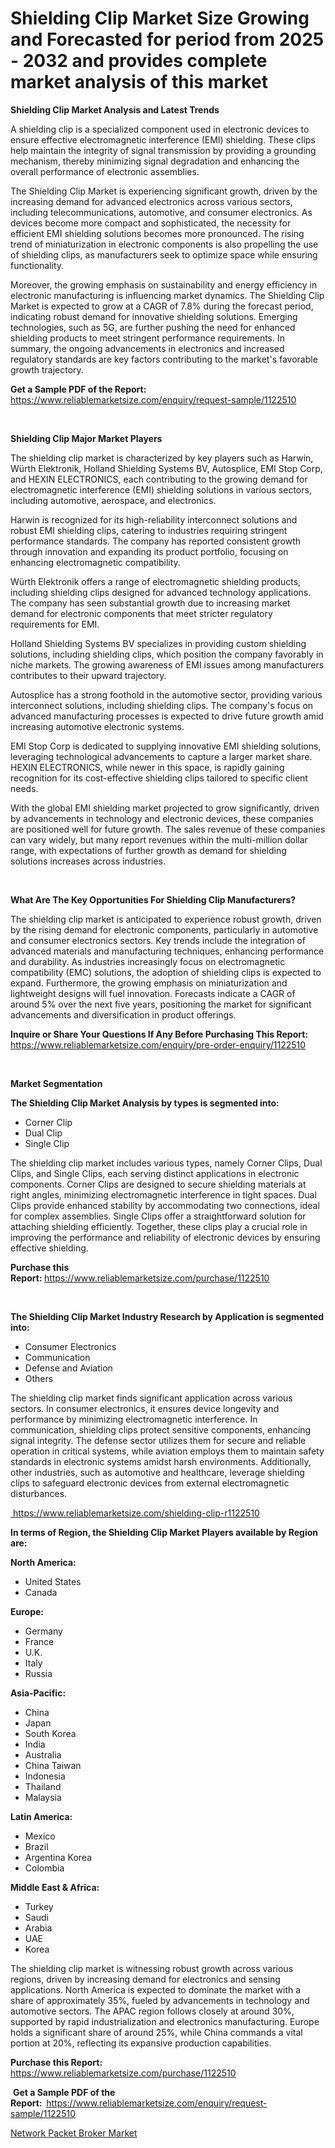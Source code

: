 <p><h1>Shielding Clip Market Size Growing and Forecasted for period from 2025 - 2032 and provides complete market analysis of this market</h1></p><p><strong>Shielding Clip Market Analysis and Latest Trends</strong></p>
<p><p>A shielding clip is a specialized component used in electronic devices to ensure effective electromagnetic interference (EMI) shielding. These clips help maintain the integrity of signal transmission by providing a grounding mechanism, thereby minimizing signal degradation and enhancing the overall performance of electronic assemblies.</p><p>The Shielding Clip Market is experiencing significant growth, driven by the increasing demand for advanced electronics across various sectors, including telecommunications, automotive, and consumer electronics. As devices become more compact and sophisticated, the necessity for efficient EMI shielding solutions becomes more pronounced. The rising trend of miniaturization in electronic components is also propelling the use of shielding clips, as manufacturers seek to optimize space while ensuring functionality.</p><p>Moreover, the growing emphasis on sustainability and energy efficiency in electronic manufacturing is influencing market dynamics. The Shielding Clip Market is expected to grow at a CAGR of 7.8% during the forecast period, indicating robust demand for innovative shielding solutions. Emerging technologies, such as 5G, are further pushing the need for enhanced shielding products to meet stringent performance requirements. In summary, the ongoing advancements in electronics and increased regulatory standards are key factors contributing to the market's favorable growth trajectory.</p></p>
<p><strong>Get a Sample PDF of the Report:&nbsp;</strong> <a href="https://www.reliablemarketsize.com/enquiry/request-sample/1122510?utm_campaign=2180&utm_medium=2&utm_source=Github&utm_content=ia&utm_term=15022025&utm_id=shielding-clip">https://www.reliablemarketsize.com/enquiry/request-sample/1122510</a></p>
<p>&nbsp;</p>
<p><strong>Shielding Clip Major Market Players</strong></p>
<p><p>The shielding clip market is characterized by key players such as Harwin, Würth Elektronik, Holland Shielding Systems BV, Autosplice, EMI Stop Corp, and HEXIN ELECTRONICS, each contributing to the growing demand for electromagnetic interference (EMI) shielding solutions in various sectors, including automotive, aerospace, and electronics.</p><p>Harwin is recognized for its high-reliability interconnect solutions and robust EMI shielding clips, catering to industries requiring stringent performance standards. The company has reported consistent growth through innovation and expanding its product portfolio, focusing on enhancing electromagnetic compatibility.</p><p>Würth Elektronik offers a range of electromagnetic shielding products, including shielding clips designed for advanced technology applications. The company has seen substantial growth due to increasing market demand for electronic components that meet stricter regulatory requirements for EMI.</p><p>Holland Shielding Systems BV specializes in providing custom shielding solutions, including shielding clips, which position the company favorably in niche markets. The growing awareness of EMI issues among manufacturers contributes to their upward trajectory.</p><p>Autosplice has a strong foothold in the automotive sector, providing various interconnect solutions, including shielding clips. The company's focus on advanced manufacturing processes is expected to drive future growth amid increasing automotive electronic systems.</p><p>EMI Stop Corp is dedicated to supplying innovative EMI shielding solutions, leveraging technological advancements to capture a larger market share. HEXIN ELECTRONICS, while newer in this space, is rapidly gaining recognition for its cost-effective shielding clips tailored to specific client needs.</p><p>With the global EMI shielding market projected to grow significantly, driven by advancements in technology and electronic devices, these companies are positioned well for future growth. The sales revenue of these companies can vary widely, but many report revenues within the multi-million dollar range, with expectations of further growth as demand for shielding solutions increases across industries.</p></p>
<p>&nbsp;</p>
<p><strong>What Are The Key Opportunities For Shielding Clip Manufacturers?</strong></p>
<p><p>The shielding clip market is anticipated to experience robust growth, driven by the rising demand for electronic components, particularly in automotive and consumer electronics sectors. Key trends include the integration of advanced materials and manufacturing techniques, enhancing performance and durability. As industries increasingly focus on electromagnetic compatibility (EMC) solutions, the adoption of shielding clips is expected to expand. Furthermore, the growing emphasis on miniaturization and lightweight designs will fuel innovation. Forecasts indicate a CAGR of around 5% over the next five years, positioning the market for significant advancements and diversification in product offerings.</p></p>
<p><strong>Inquire or Share Your Questions If Any Before Purchasing This Report:</strong> <a href="https://www.reliablemarketsize.com/enquiry/pre-order-enquiry/1122510?utm_campaign=2180&utm_medium=2&utm_source=Github&utm_content=ia&utm_term=15022025&utm_id=shielding-clip">https://www.reliablemarketsize.com/enquiry/pre-order-enquiry/1122510</a></p>
<p>&nbsp;</p>
<p><strong>Market Segmentation</strong></p>
<p><strong>The Shielding Clip Market Analysis by types is segmented into:</strong></p>
<p><ul><li>Corner Clip</li><li>Dual Clip</li><li>Single Clip</li></ul></p>
<p><p>The shielding clip market includes various types, namely Corner Clips, Dual Clips, and Single Clips, each serving distinct applications in electronic components. Corner Clips are designed to secure shielding materials at right angles, minimizing electromagnetic interference in tight spaces. Dual Clips provide enhanced stability by accommodating two connections, ideal for complex assemblies. Single Clips offer a straightforward solution for attaching shielding efficiently. Together, these clips play a crucial role in improving the performance and reliability of electronic devices by ensuring effective shielding.</p></p>
<p><strong>Purchase this Report:&nbsp;</strong><a href="https://www.reliablemarketsize.com/purchase/1122510?utm_campaign=2180&utm_medium=2&utm_source=Github&utm_content=ia&utm_term=15022025&utm_id=shielding-clip">https://www.reliablemarketsize.com/purchase/1122510</a></p>
<p>&nbsp;</p>
<p><strong>The Shielding Clip Market Industry Research by Application is segmented into:</strong></p>
<p><ul><li>Consumer Electronics</li><li>Communication</li><li>Defense and Aviation</li><li>Others</li></ul></p>
<p><p>The shielding clip market finds significant application across various sectors. In consumer electronics, it ensures device longevity and performance by minimizing electromagnetic interference. In communication, shielding clips protect sensitive components, enhancing signal integrity. The defense sector utilizes them for secure and reliable operation in critical systems, while aviation employs them to maintain safety standards in electronic systems amidst harsh environments. Additionally, other industries, such as automotive and healthcare, leverage shielding clips to safeguard electronic devices from external electromagnetic disturbances.</p></p>
<p><a href="https://www.reliablemarketsize.com/shielding-clip-r1122510?utm_campaign=2180&utm_medium=2&utm_source=Github&utm_content=ia&utm_term=15022025&utm_id=shielding-clip">&nbsp;https://www.reliablemarketsize.com/shielding-clip-r1122510</a></p>
<p><strong>In terms of Region, the Shielding Clip Market Players available by Region are:</strong></p>
<p>
    <p> <strong> North America: </strong>
        <ul>
            <li>United States</li>
            <li>Canada</li>
        </ul>
        </p> 
    <p> <strong> Europe: </strong>
        <ul>
            <li>Germany</li>
            <li>France</li>
            <li>U.K.</li>
            <li>Italy</li>
            <li>Russia</li>
        </ul>
        </p> 
    <p> <strong> Asia-Pacific: </strong>
        <ul>
            <li>China</li>
            <li>Japan</li>
            <li>South Korea</li>
            <li>India</li>
            <li>Australia</li>
            <li>China Taiwan</li>
            <li>Indonesia</li>
            <li>Thailand</li>
            <li>Malaysia</li>
        </ul>
        </p> 
    <p> <strong> Latin America: </strong>
        <ul>
            <li>Mexico</li>
            <li>Brazil</li>
            <li>Argentina Korea</li>
            <li>Colombia</li>
        </ul>
        </p> 
    <p> <strong> Middle East & Africa: </strong>
        <ul>
            <li>Turkey</li>
            <li>Saudi</li>
            <li>Arabia</li>
            <li>UAE</li>
            <li>Korea</li>
        </ul>
    </p>
    </p>
<p><p>The shielding clip market is witnessing robust growth across various regions, driven by increasing demand for electronics and sensing applications. North America is expected to dominate the market with a share of approximately 35%, fueled by advancements in technology and automotive sectors. The APAC region follows closely at around 30%, supported by rapid industrialization and electronics manufacturing. Europe holds a significant share of around 25%, while China commands a vital portion at 20%, reflecting its expansive production capabilities.</p></p>
<p><strong>Purchase this Report: </strong><a href="https://www.reliablemarketsize.com/purchase/1122510?utm_campaign=2180&utm_medium=2&utm_source=Github&utm_content=ia&utm_term=15022025&utm_id=shielding-clip">https://www.reliablemarketsize.com/purchase/1122510</a></p>
<p>&nbsp;<strong>Get a Sample PDF of the Report:&nbsp;&nbsp;</strong><a href="https://www.reliablemarketsize.com/enquiry/request-sample/1122510?utm_campaign=2180&utm_medium=2&utm_source=Github&utm_content=ia&utm_term=15022025&utm_id=shielding-clip">https://www.reliablemarketsize.com/enquiry/request-sample/1122510</a></p>
<p><strong></strong></p>
<p><p><a href="https://github.com/hammelximalschid/Market-Research-Report-List-1/blob/main/network-packet-broker-market.md?utm_campaign=2180&utm_medium=2&utm_source=Github&utm_content=ia&utm_term=15022025&utm_id=shielding-clip">Network Packet Broker Market</a></p></p>